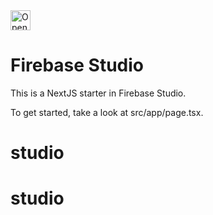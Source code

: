 <a href="https://studio.firebase.google.com/import?url=https%3A%2F%2Fgithub.com%2Fmkhekare%2Fstudio">
  <picture>
    <source
      media="(prefers-color-scheme: dark)"
      srcset="https://cdn.firebasestudio.dev/btn/open_dark_32.svg">
    <source
      media="(prefers-color-scheme: light)"
      srcset="https://cdn.firebasestudio.dev/btn/open_light_32.svg">
    <img
      height="32"
      alt="Open in Firebase Studio"
      src="https://cdn.firebasestudio.dev/btn/open_blue_32.svg">
  </picture>
</a>

# Firebase Studio

This is a NextJS starter in Firebase Studio.

To get started, take a look at src/app/page.tsx.
# studio
# studio
